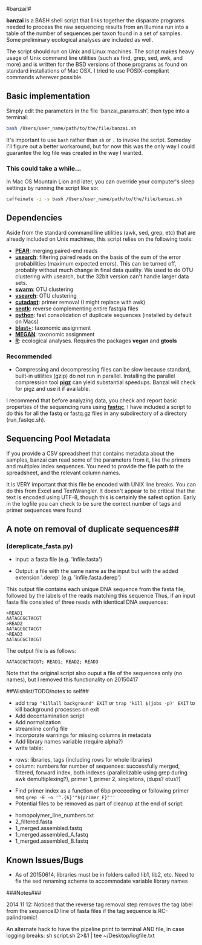 #banzai!#

**banzai** is a BASH shell script that links together the disparate programs needed to process the raw sequencing results from an Illumina run into a table of the number of sequences per taxon found in a set of samples. Some preliminary ecological analyses are included as well.

The script should run on Unix and Linux machines. The script makes heavy usage of Unix command line utilities (such as find, grep, sed, awk, and more) and is written for the BSD versions of those programs as found on standard installations of Mac OSX. I tried to use POSIX-compliant commands wherever possible.

## Basic implementation ##
Simply edit the parameters in the file 'banzai_params.sh', then type into a terminal:

```sh
bash /Users/user_name/path/to/the/file/banzai.sh
```

It's important to use `bash` rather than `sh` or `.` to invoke the script. Someday I'll figure out a better workaround, but for now this was the only way I could guarantee the log file was created in the way I wanted.

### This could take a while... ###
In Mac OS Mountain Lion and later, you can override your computer's sleep settings by running the script like so:

```sh
caffeinate -i -s bash /Users/user_name/path/to/the/file/banzai.sh
```

## Dependencies ##
Aside from the standard command line utilities (awk, sed, grep, etc) that are already included on Unix machines, this script relies on the following tools:

* **[PEAR](http://sco.h-its.org/exelixis/web/software/pear/)**: merging paired-end reads
* **[usearch](http://www.drive5.com/usearch/)**: filtering paired reads on the basis of the sum of the error probabilities (maximum expected errors). This can be turned off, probably without much change in final data quality. We used to do OTU clustering with usearch, but the 32bit version can't handle larger data sets.
* **[swarm](https://github.com/torognes/swarm)**: OTU clustering
* **[vsearch](https://github.com/torognes/vsearch)**: OTU clustering
* **[cutadapt](https://github.com/marcelm/cutadapt)**: primer removal (I might replace with awk)
* **[seqtk](https://github.com/lh3/seqtk)**: reverse complementing entire fastq/a files
* **[python](https://www.python.org/)**: fast consolidation of duplicate sequences (installed by default on Macs)
* **[blast+](http://www.ncbi.nlm.nih.gov/books/NBK279690/)**: taxonomic assignment
* **[MEGAN](http://ab.inf.uni-tuebingen.de/software/megan5/)**: taxonomic assignment
* **[R](https://www.r-project.org/)**: ecological analyses. Requires the packages **vegan** and **gtools**

### Recommended ###
* Compressing and decompressing files can be slow because standard, built-in utilities (gzip) do not run in parallel. Installing the parallel compression tool **[pigz](http://zlib.net/pigz/)** can yield substantial speedups. Banzai will check for pigz and use it if available.

I recommend that before analyzing data, you check and report basic properties of the sequencing runs using **[fastqc](http://www.bioinformatics.babraham.ac.uk/projects/fastqc/)**. I have included a script to do this for all the fastq or fastq.gz files in any subdirectory of a directory (run_fastqc.sh).


## Sequencing Pool Metadata ##
If you provide a CSV spreadsheet that contains metadata about the samples, banzai can read some of the parameters from it, like the primers and multiplex index sequences. You need to provide the file path to the spreadsheet, and the relevant column names.

It is VERY important that this file be encoded with UNIX line breaks. You can do this from Excel and TextWrangler. It doesn't appear to be critical that the text is encoded using UTF-8, though this is certainly the safest option. Early in the logfile you can check to be sure the correct number of tags and primer sequences were found.


## A note on removal of duplicate sequences##

###  (dereplicate_fasta.py) ###

* Input: a fasta file (e.g. 'infile.fasta')

* Output: a file with the same name as the input but with the added extension '.derep' (e.g. 'infile.fasta.derep')

This output file contains each unique DNA sequence from the fasta file, followed by the labels of the reads matching this sequence
Thus, if an input fasta file consisted of three reads with identical DNA sequences:

	>READ1
	AATAGCGCTACGT
	>READ2
	AATAGCGCTACGT
	>READ3
	AATAGCGCTACGT

The output file is as follows:

	AATAGCGCTACGT; READ1; READ2; READ3

Note that the original script also ouput a file of the sequences only (no names), but I removed this functionality on 20150417

##Wishlist/TODO/notes to self##
* add `trap "killall background" EXIT` or `trap 'kill $(jobs -p)' EXIT` to kill background processes on exit
* Add decontamination script
* Add normalization
* streamline config file
* Incorporate warnings for missing columns in metadata
* Add library names variable (require alpha?)
* write table:
 - rows: libraries, tags (including rows for whole libraries)
 - column: numbers for number of sequences: successfully merged, filtered, forward index, both indexes (parallelizable using grep during awk demultiplexing?), primer 1, primer 2, singletons, (dups? otus?)
* Find primer index as a function of 6bp preceeding or following primer seq  `grep -E -o '^.{6}'"${primer_F}"''`
* Potential files to be removed as part of cleanup at the end of script:
 - homopolymer_line_numbers.txt
 - 2_filtered.fasta
 - 1_merged.assembled.fastq
 - 1_merged.assembled_A.fastq
 - 1_merged.assembled_B.fastq

## Known Issues/Bugs ##
* As of 20150614, libraries must be in folders called lib1, lib2, etc. Need to fix the sed renaming scheme to accommodate variable library names

###Notes###

2014 11 12: Noticed that the reverse tag removal step removes the tag label from the sequenceID line of fasta files if the tag sequence is RC-palindromic!

An alternate hack to have the pipeline print to terminal AND file, in case logging breaks:
sh script.sh  2>&1 | tee ~/Desktop/logfile.txt
